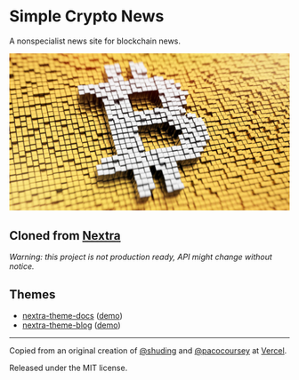 # Simple Crypto News

A nonspecialist news site for blockchain news.

![Bitcoin](public/img/bitcoin-2560w.jpg)

## Cloned from [Nextra](https://github.com/shuding/nextra)

_Warning: this project is not production ready, API might change without notice._

## Themes

- [nextra-theme-docs](https://github.com/vercel/swr-site) ([demo](https://swr.vercel.app))
- [nextra-theme-blog](https://github.com/shuding/site) ([demo](https://shud.in))

---

Copied from an original creation of [@shuding](https://github.com/shuding) and [@pacocoursey](https://github.com/pacocoursey) at [Vercel](https://vercel.com).

Released under the MIT license.
